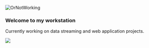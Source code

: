 ![OrNotWorking](https://github.com/junedeion/junedeion/blob/main/JB_4by3.gif)
### Welcome to my workstation
Currently working on data streaming and web application projects. 


<!---![](https://img.shields.io/badge/code-R-blueviolet?logoColor=violet)--->

![](https://img.shields.io/badge/code-R-blueviolet?style=flat&logo=R&logoColor=001eff)


